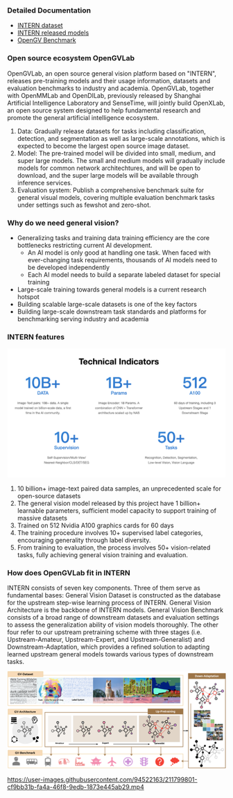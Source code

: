 ### Detailed Documentation

* [INTERN dataset](data.md)
* [INTERN released models](model.md)
* [OpenGV Benchmark](benchmark.md)

### Open source ecosystem OpenGVLab 

OpenGVLab, an open source general vision platform based on "INTERN", releases pre-training models and their usage information, datasets and evaluation benchmarks to industry and academia. OpenGVLab, together with OpenMMLab and OpenDILab, previously released by Shanghai Artificial Intelligence Laboratory and SenseTime, will jointly build OpenXLab, an open source system designed to help fundamental research and promote the general artificial intelligence ecosystem.

1. Data: Gradually release datasets for tasks including classification, detection, and segmentation as well as large-scale annotations, which is expected to become the largest open source image dataset.
2. Model: The pre-trained model will be divided into small, medium, and super large models. The small and medium models will gradually include models for common network architechtures, and will be open to download, and the super large models will be available through inference services.
3. Evaluation system: Publish a comprehensive benchmark suite for general visual models, covering multiple evaluation benchmark tasks under settings such as fewshot and zero-shot.

### Why do we need general vision?

* Generalizing tasks and training data training efficiency are the core bottlenecks restricting current AI development.
     * An AI model is only good at handling one task. When faced with ever-changing task requirements, thousands of AI models need to be developed independently
     * Each AI model needs to build a separate labeled dataset for special training
* Large-scale training towards general models is a current research hotspot
* Building scalable large-scale datasets is one of the key factors
* Building large-scale downstream task standards and platforms for benchmarking serving industry and academia

### INTERN features

<img src="assets/images/tech-indicators.png" alt="drawing"/>

1. 10 billion+ image-text paired data samples, an unprecedented scale for open-source datasets
2. The general vision model released by this project have 1 billion+ learnable parameters, sufficient model capacity to support training of massive datasets
3. Trained on 512 Nvidia A100 graphics cards for 60 days
4. The training procedure involves 10+ supervised label categories, encouraging generality through label diversity.
5. From training to evaluation, the process involves 50+ vision-related tasks, fully achieving general vision training and evaluation.

### How does OpenGVLab fit in INTERN

INTERN consists of seven key components. Three of them serve as fundamental bases: General Vision Dataset is constructed as the database for the upstream step-wise learning process of INTERN. General Vision Architecture is the backbone of INTERN models. General Vision Benchmark consists of a broad range of downstream datasets and evaluation settings to assess the generalization ability of vision models thoroughly. The other four refer to our upstream pretraining scheme with three stages (i.e. Upstream-Amateur, Upstream-Expert, and Upstream-Generalist) and Downstream-Adaptation, which provides a refined solution to adapting learned upstream general models towards various types of downstream tasks.

<img src="assets/images/intern-overview.png" alt="drawing"/>

https://user-images.githubusercontent.com/94522163/211799801-cf9bb31b-fa4a-46f8-9edb-1873e445ab29.mp4


